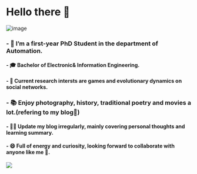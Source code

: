# Hello there 👋
![image](https://github.com/huhong12345/huhong12345/blob/main/page.png)
### - 🧐 I’m a first-year PhD Student in the department of Automation.
#### - 🎓 Bachelor of Electronic& Information Engineering.
#### - 🌱 Current research intersts are games and evolutionary dynamics on social networks.
### - 📚 Enjoy photography, history, traditional poetry and movies a lot.(refering to my blog🤪)
#### - ✍🏻 Update my blog irregularly, mainly covering personal thoughts and learning summary.
#### - 😄 Full of energy and curiosity, looking forward to collaborate with anyone like me 👯. 


<!--**Mayandev/Mayandev** is a ✨ _special_ ✨ repository because its `README.md` (this file) appears on your GitHub profile.

Here are some ideas to get you started:

- 🔭 I’m currently working on ...
- 🌱 I’m currently learning ...
- 👯 I’m looking to collaborate on ...
- 🤔 I’m looking for help with ...
- 💬 Ask me about ...
- 📫 How to reach me: ...
- 😄 Pronouns: ...
- ⚡ Fun fact: ...
-->
![](https://github-readme-stats.vercel.app/api?username=huhong12345)
